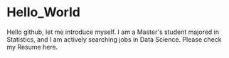 # Hello_World
Hello github, let me introduce myself.
I am a Master's student majored in Statistics, and I am actively searching jobs in Data Science. Please check my Resume here.
